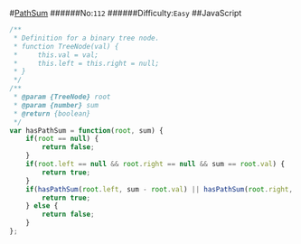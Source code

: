 #[PathSum](https://leetcode.com/problems/path-sum/)
######No:`112`
######Difficulty:`Easy`
##JavaScript

```javascript
/**
 * Definition for a binary tree node.
 * function TreeNode(val) {
 *     this.val = val;
 *     this.left = this.right = null;
 * }
 */
/**
 * @param {TreeNode} root
 * @param {number} sum
 * @return {boolean}
 */
var hasPathSum = function(root, sum) {
    if(root == null) {
        return false;
    }
    if(root.left == null && root.right == null && sum == root.val) {
        return true;
    }
    if(hasPathSum(root.left, sum - root.val) || hasPathSum(root.right, sum - root.val)) {
        return true;
    } else {
        return false;
    }
};
```
